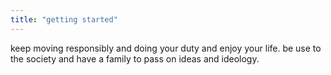```yaml
---
title: "getting started"
---
```


keep moving responsibly and doing your duty and enjoy your life. be use to the society and have a family  to pass on ideas and ideology.
